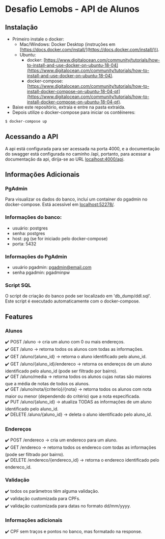 # Desafio Lemobs - API de Alunos
## Instalação
* Primeiro instale o docker:  
  * Mac/Windows: Docker Desktop \(instruções em [https://docs.docker.com/install/](https://docs.docker.com/install/)\).  
  * Ubuntu:  
    * docker: [https://www.digitalocean.com/community/tutorials/how-to-install-and-use-docker-on-ubuntu-18-04](https://www.digitalocean.com/community/tutorials/how-to-install-and-use-docker-on-ubuntu-18-04).  
    * docker-compose: [https://www.digitalocean.com/community/tutorials/how-to-install-docker-compose-on-ubuntu-18-04-pt](https://www.digitalocean.com/community/tutorials/how-to-install-docker-compose-on-ubuntu-18-04-pt).
* Baixe este repositório, extraia e entre na pasta extraída.
* Depois utilize o docker-compose para iniciar os contêineres:
```bash
$ docker-compose up
```

## Acessando a API

A api está configurada para ser acessada na porta 4000, e a documentação do swagger está configurada no caminho /api, portanto, para acessar a documentação da api, dirija-se ao URL [localhost:4000/api](http://localhost:4000/api).

## Informações Adicionais

### PgAdmin
Para visualizar os dados do banco, incluí um container do pgadmin no docker-compose. Está acessível em [localhost:52278/](http://localhost:52278/).  

### Informações do banco:  
* usuário: postgres
* senha: postgres
* host: pg \(se for iniciado pelo docker-compose\)
* porta: 5432

### Informações do PgAdmin
* usuário pgadmin: pgadmin@email.com
* senha pgadmin: pgadminpw

### Script SQL
O script de criação do banco pode ser localizado em 'db_dump/ddl.sql'. Este script é executado automaticamente com o docker-compose.


## Features
### Alunos
:heavy_check_mark: POST /aluno &rarr; cria um aluno com 0 ou mais endereços.  
:heavy_check_mark: GET /aluno &rarr; retorna todos os alunos com todas as informações.  
:heavy_check_mark: GET /aluno/{aluno_id} &rarr; retorna o aluno identificado pelo aluno_id.  
:heavy_check_mark: GET /aluno/{aluno_id}/endereco &rarr; retorna os endereços de um aluno identificado pelo aluno_id \(pode ser filtrado por bairro\).  
:heavy_check_mark: GET /aluno/media &rarr; retorna todos os alunos cujas notas são maiores que a média de notas de todos os alunos.  
:heavy_check_mark: GET /aluno/nota/{criterio}/{nota} &rarr; retorna todos os alunos com nota maior ou menor \(dependendo do critério\) que a nota especificada.  
:heavy_check_mark: PUT /aluno/{aluno_id} &rarr; atualiza TODAS as informações de um aluno identificado pelo aluno_id.  
:heavy_check_mark: DELETE /aluno/{aluno_id} &rarr; deleta o aluno identificado pelo aluno_id.  

### Endereços
:heavy_check_mark: POST /endereco &rarr; cria um endereco para um aluno.  
:heavy_check_mark: GET /endereco &rarr; retorna todos os endereco com todas as informações \(pode ser filtrado por bairro\).  
:heavy_check_mark: DELETE /endereco/{endereco_id} &rarr; retorna o endereco identificado pelo endereco_id.

### Validação
:heavy_check_mark: todos os parâmetros têm alguma validação.  
:heavy_check_mark: validação customizada para CPFs.  
:heavy_check_mark: validação customizada para datas no formato dd/mm/yyyy.  

### Informações adicionais
:heavy_check_mark: CPF sem traços e pontos no banco, mas formatado na response.  
